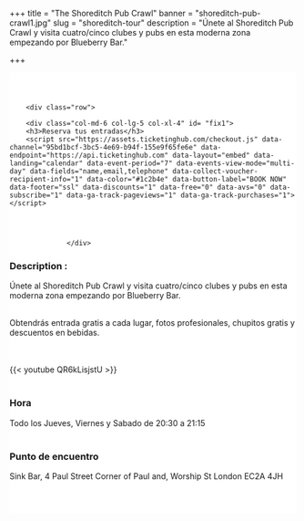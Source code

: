 ﻿+++
title = "The Shoreditch Pub Crawl"
banner = "shoreditch-pub-crawl1.jpg"
slug = "shoreditch-tour"
description = "Únete al Shoreditch Pub Crawl y visita cuatro/cinco clubes y pubs en esta moderna zona empezando por Blueberry Bar."

+++

<section class="mbr-section" id="msg-box5-1w" style="background-color: rgb(255, 255, 255); padding-top: 40px; padding-bottom: 40px;">
    <div class="container">

        <div class="row">

        <div class="col-md-6 col-lg-5 col-xl-4" id= "fix1">
        <h3>Reserva tus entradas</h3>
        <script src="https://assets.ticketinghub.com/checkout.js" data-channel="95bd1bcf-3bc5-4e69-b94f-155e9f65fe6e" data-endpoint="https://api.ticketinghub.com" data-layout="embed" data-landing="calendar" data-event-period="7" data-events-view-mode="multi-day" data-fields="name,email,telephone" data-collect-voucher-recipient-info="1" data-color="#1c2b4e" data-button-label="BOOK NOW" data-footer="ssl" data-discounts="1" data-free="0" data-avs="0" data-subscribe="1" data-ga-track-pageviews="1" data-ga-track-purchases="1"></script>




                  </div>
<div class="col-md-6 col-lg-7 col-xl-8"><h3 class="mbr-section-title display-2">Description :</h3>

Únete al Shoreditch Pub Crawl y visita cuatro/cinco clubes y pubs en esta moderna zona empezando por Blueberry Bar. <br><br>

Obtendrás entrada gratis a cada lugar, fotos profesionales, chupitos gratis y descuentos en bebidas.

<br>
<br>
{{< youtube QR6kLisjstU >}}
<br>
<br>

<h3 class="mbr-section-title display-2">Hora</h3>
Todo los Jueves, Viernes y Sabado de 20:30 a 21:15
<br>
<br>

<h3 class="mbr-section-title display-2">Punto de encuentro</h3>
Sink Bar, 4 Paul Street Corner of Paul and, Worship St
London EC2A 4JH<br>
<br>
<script src='https://static.citymapper.com/js/embed/widget.js' data-slug='2v4gqr' data-width=600 ></script></div>


</section>
